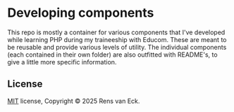 # Developing components
This repo is mostly a container for various components that I've developed while learning PHP during my traineeship with Educom. These are meant to be reusable and provide various levels of utility. The individual components (each contained in their own folder) are also outfitted with README's, to give a little more specific information.

## License

[MIT](https://choosealicense.com/licenses/mit/) license, Copyright © 2025 Rens van Eck.